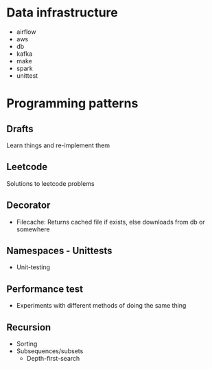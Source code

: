 # Data infrastructure
- airflow
- aws
- db
- kafka
- make
- spark
- unittest

# Programming patterns
## Drafts
Learn things and re-implement them

## Leetcode
Solutions to leetcode problems

## Decorator
- Filecache: Returns cached file if exists, else downloads from db or somewhere

## Namespaces - Unittests
- Unit-testing

## Performance test
- Experiments with different methods of doing the same thing

## Recursion
- Sorting
- Subsequences/subsets
  - Depth-first-search
